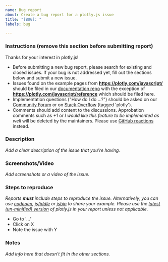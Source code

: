 ```yaml
---
name: Bug report
about: Create a bug report for a plotly.js issue
title: "[BUG]: "
labels: bug

---
```


### Instructions (remove this section before submitting report)

Thanks for your interest in plotly.js!

- Before submitting a new bug report, please search for existing and closed issues. If your bug is not addressed yet, fill out the sections below and submit a new issue.
- Issues found on the example pages from **https://plotly.com/javascript/** should be filed in our [documentation repo](https://github.com/plotly/documentation/issues) with the exception of **https://plotly.com/javascript/reference** which should be filed here.
- Implementation questions ("How do I do ...?") should be asked on our [Community Forum](https://community.plotly.com/c/plotly-js/6) or on [Stack Overflow](https://stackoverflow.com/questions/tagged/plotly) (tagged 'plotly').
- Comments should add content to the discussions. Approbation comments such as *+1* or *I would like this feature to be implemented as well* will be deleted by the maintainers. Please use [GitHub reactions](https://github.com/blog/2119-add-reactions-to-pull-requests-issues-and-comments) instead.

### Description

_Add a clear description of the issue that you're having._

### Screenshots/Video

_Add screenshots or a video of the issue._

### Steps to reproduce

_Reports **must** include steps to reproduce the issue. Alternatively, you can use [codepen](http://codepen.io/), [jsfiddle](https://jsfiddle.net/) or [jsbin](https://jsbin.com) to share your example. Please use the [latest (un-minified) version](https://github.com/plotly/plotly.js/releases) of plotly.js in your report unless not applicable._

- Go to '...'
- Click on X
- Note the issue with Y


### Notes

_Add info here that doesn't fit in the other sections._
